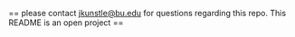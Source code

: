 == please contact jkunstle@bu.edu for questions regarding this repo. This README is an open project ==
